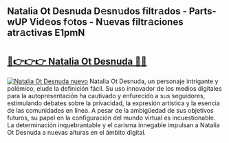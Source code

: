 ## Natalia Ot Desnuda D𝚎sn𝚞dos filtr𝚊dos - Parts-wUP Vid𝚎os f𝚘tos - N𝚞evas filtr𝚊ciones atr𝚊ctivas E1pmN

# <h2><a href="http://mbaj14.tromn.icu/?c=Natalia+Ot+Desnuda">🔗👉👉👉 Natalia Ot Desnuda 🔗🔗</a></h2>

[![Natalia Ot Desnuda nuevo](https://i.imgur.com/pEAQMta.gif)](http://mbaj14.tromn.icu/?c=Natalia+Ot+Desnuda)
Natalia Ot Desnuda, un personaje intrigante y polémico, elude la definición fácil. Su uso innovador de los medios digitales para la autopresentación ha cautivado y enfurecido a sus seguidores, estimulando debates sobre la privacidad, la expresión artística y la esencia de las comunidades en línea. A pesar de la ambigüedad de sus objetivos futuros, su papel en la configuración del mundo virtual es incuestionable. La determinación inquebrantable y el carisma innegable impulsan a Natalia Ot Desnuda a nuevas alturas en el ámbito digital.

